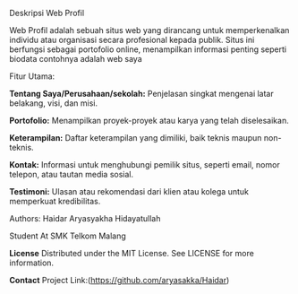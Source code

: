 Deskripsi Web Profil

Web Profil adalah sebuah situs web yang dirancang untuk memperkenalkan individu atau organisasi secara profesional kepada publik. Situs ini berfungsi sebagai portofolio online, menampilkan informasi penting seperti biodata contohnya adalah web saya 

Fitur Utama:

**Tentang Saya/Perusahaan/sekolah:** Penjelasan singkat mengenai latar belakang, visi, dan misi.

**Portofolio:** Menampilkan proyek-proyek atau karya yang telah diselesaikan.

**Keterampilan:** Daftar keterampilan yang dimiliki, baik teknis maupun non-teknis.

**Kontak:** Informasi untuk menghubungi pemilik situs, seperti email, nomor telepon, atau tautan media sosial.

**Testimoni:** Ulasan atau rekomendasi dari klien atau kolega untuk memperkuat kredibilitas.



Authors: Haidar Aryasyakha Hidayatullah

Student At SMK Telkom Malang


**License**
Distributed under the MIT License. See LICENSE for more information.

**Contact**
Project Link:(https://github.com/aryasakka/Haidar)
